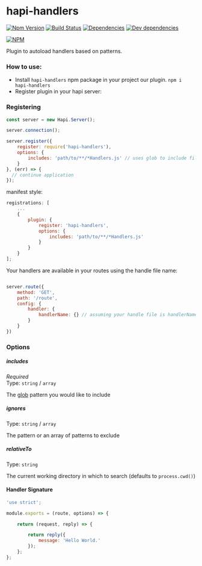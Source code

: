 # hapi-handlers
[![Npm Version][npm-badge]][npm-url]
[![Build Status][travis-badge]][travis-url]
[![Dependencies][david-badge]][david-url]
[![Dev dependencies][david-dev-badge]][david-url]

[![NPM](https://nodei.co/npm/hapi-handlers.png)](https://nodei.co/npm/hapi-handlers/)

[npm-badge]: https://badge.fury.io/js/hapi-handlers.svg
[npm-url]: https://badge.fury.io/js/hapi-handlers
[travis-badge]: https://travis-ci.org/ar4mirez/hapi-handlers.svg?branch=master
[travis-url]: https://travis-ci.org/ar4mirez/hapi-handlers
[david-badge]: https://david-dm.org/ar4mirez/hapi-handlers.svg
[david-dev-badge]: https://david-dm.org/ar4mirez/hapi-handlers/dev-status.svg
[david-url]: https://david-dm.org/ar4mirez/hapi-handlers
[david-dev-url]: https://david-dm.org/ar4mirez/hapi-handlers#info=devDependencies

Plugin to autoload handlers based on patterns.

### How to use:
- Install `hapi-handlers` npm package in your project our plugin.
`npm i hapi-handlers`
- Register plugin in your hapi server:

### Registering

```javascript
const server = new Hapi.Server();

server.connection();

server.register({
    register: require('hapi-handlers'),
    options: {
        includes: 'path/to/**/*Handlers.js' // uses glob to include files
    }
}, (err) => {
  // continue application
});
```

manifest style:
```javascript
registrations: [
    ...
    {
        plugin: {
            register: 'hapi-handlers',
            options: {
                includes: 'path/to/**/*Handlers.js'
            }
        }
    }
];
```

Your handlers are available in your routes using the handle file name:
```javascript

server.route({
    method: 'GET',
    path: '/route',
    config: {
        handler: {
            handlerName: {} // assuming your handle file is handlerName
        }
    }
})
```

### Options
##### includes

*Required* <br/>
Type: `string` / `array`

The [glob](https://github.com/isaacs/node-glob) pattern you would like to include

##### ignores

Type: `string` / `array`

The pattern or an array of patterns to exclude

##### relativeTo

Type: `string`

The current working directory in which to search (defaults to `process.cwd()`)


#### Handler Signature
```javascript
'use strict';

module.exports = (route, options) => {

    return (request, reply) => {

        return reply({
            message: 'Hello World.'
        });
    };
};
```

